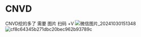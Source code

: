 # CNVD
CNVD挖的多了 需要 图片 扫码 +V
![微信图片_20241030151348](https://github.com/user-attachments/assets/b1f08952-5382-4033-891a-8b94072b3673)
![cf8c64345b271dbc20bec962b93789c](https://github.com/user-attachments/assets/e4057319-52eb-46fd-95ff-4881990699b4)
